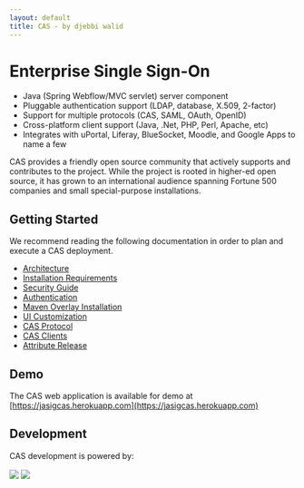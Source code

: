 ```yaml
---
layout: default
title: CAS - by djebbi walid
---
```


# Enterprise Single Sign-On

* Java (Spring Webflow/MVC servlet) server component
* Pluggable authentication support (LDAP, database, X.509, 2-factor)
* Support for multiple protocols (CAS, SAML, OAuth, OpenID)
* Cross-platform client support (Java, .Net, PHP, Perl, Apache, etc)
* Integrates with uPortal, Liferay, BlueSocket, Moodle, and Google Apps to name a few

CAS provides a friendly open source community that actively supports and contributes to the project.
While the project is rooted in higher-ed open source, it has grown to an international audience spanning
Fortune 500 companies and small special-purpose installations.


## Getting Started
We recommend reading the following documentation in order to plan and execute a CAS deployment.

* [Architecture](planning/Architecture.html)
* [Installation Requirements](planning/Installation-Requirements.html)
* [Security Guide](planning/Security-Guide.html)
* [Authentication](installation/Configuring-Authentication-Components.html)
* [Maven Overlay Installation](installation/Maven-Overlay-Installation.html)
* [UI Customization](installation/User-Interface-Customization.html)
* [CAS Protocol](protocol/CAS-Protocol.html)
* [CAS Clients](integration/CAS-Clients.html)
* [Attribute Release](integration/Attribute-Release.html)


## Demo
The CAS web application is available for demo at [https://jasigcas.herokuapp.com](https://jasigcas.herokuapp.com)

## Development
CAS development is powered by: <br/>

<a href="http://www.eclipse.org/" target="_blank"><img src="../images/eclipse.png" valign="middle" style="vertical-align:middle"></a>
<a href="http://www.jetbrains.com/idea/" target="_blank"><img src="../images/intellijidea.gif" valign="middle" style="vertical-align:middle"></a>

